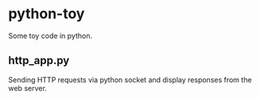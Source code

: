 # python-toy
Some toy code in python.

## http_app.py
Sending HTTP requests via python socket and display responses from the web server.
